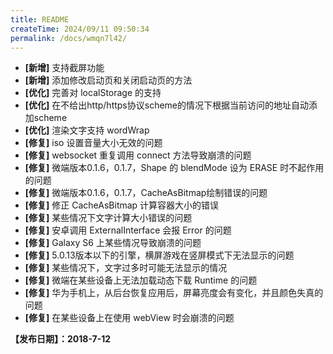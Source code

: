 ```yaml
---
title: README
createTime: 2024/09/11 09:50:34
permalink: /docs/wmqn7l42/
---
```


- **[新增]** 支持截屏功能
- **[新增]** 添加修改启动页和关闭启动页的方法
- **[优化]** 完善对 localStorage 的支持
- **[优化]** 在不给出http/https协议scheme的情况下根据当前访问的地址自动添加scheme
- **[优化]** 渲染文字支持 wordWrap
- **[修复]** iso 设置音量大小无效的问题
- **[修复]** websocket 重复调用 connect 方法导致崩溃的问题
- **[修复]** 微端版本0.1.6，0.1.7，Shape 的 blendMode 设为 ERASE 时不起作用的问题
- **[修复]** 微端版本0.1.6，0.1.7，CacheAsBitmap绘制错误的问题
- **[修复]** 修正 CacheAsBitmap 计算容器大小的错误
- **[修复]** 某些情况下文字计算大小错误的问题
- **[修复]** 安卓调用 ExternalInterface 会报 Error 的问题
- **[修复]** Galaxy S6 上某些情况导致崩溃的问题
- **[修复]** 5.0.13版本以下的引擎，横屏游戏在竖屏模式下无法显示的问题
- **[修复]** 某些情况下，文字过多时可能无法显示的情况
- **[修复]** 微端在某些设备上无法加载动态下载 Runtime 的问题
- **[修复]** 华为手机上，从后台恢复应用后，屏幕亮度会有变化，并且颜色失真的问题
- **[修复]** 在某些设备上在使用 webView 时会崩溃的问题

**【发布日期】：2018-7-12**
